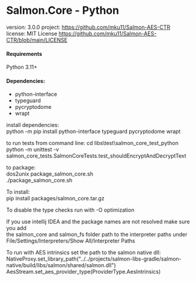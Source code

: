 # Salmon.Core - Python
version: 3.0.0
project: https://github.com/mku11/Salmon-AES-CTR  
license: MIT License https://github.com/mku11/Salmon-AES-CTR/blob/main/LICENSE  

#### Requirements
Python 3.11+  

#### Dependencies:
* python-interface  
* typeguard
* pycryptodome
* wrapt
  
install dependencies:  
python -m pip install python-interface typeguard pycryptodome wrapt  
  
to run tests from command line:
cd libs\test\salmon_core_test_python\
python -m unittest -v salmon_core_tests.SalmonCoreTests.test_shouldEncryptAndDecryptText

to package:  
dos2unix package_salmon_core.sh  
./package_salmon_core.sh  
  
To install:  
pip install packages/salmon_core.tar.gz  
  
To disable the type checks run with -O optimization  
  
If you use intellij IDEA and the package names are not resolved make sure you add  
the salmon_core and salmon_fs folder path to the interpreter paths under File/Settings/Interpreters/Show All/Interpreter Paths  
  
To run with AES intrinsics set the path to the salmon native dll:  
NativeProxy.set_library_path("../../projects/salmon-libs-gradle/salmon-native/build/libs/salmon/shared/salmon.dll")  
AesStream.set_aes_provider_type(ProviderType.AesIntrinsics)  
